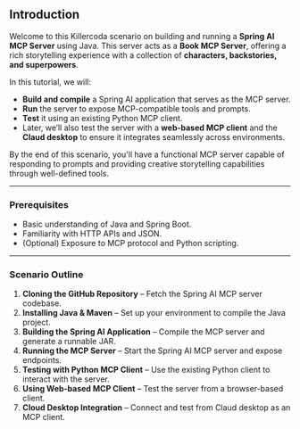## Introduction

Welcome to this Killercoda scenario on building and running a **Spring AI MCP Server** using Java. This server acts as a **Book MCP Server**, offering a rich storytelling experience with a collection of **characters, backstories, and superpowers**.

In this tutorial, we will:
- **Build and compile** a Spring AI application that serves as the MCP server.
- **Run** the server to expose MCP-compatible tools and prompts.
- **Test** it using an existing Python MCP client.
- Later, we’ll also test the server with a **web-based MCP client** and the **Claud desktop** to ensure it integrates seamlessly across environments.

By the end of this scenario, you'll have a functional MCP server capable of responding to prompts and providing creative storytelling capabilities through well-defined tools.

---

### Prerequisites

- Basic understanding of Java and Spring Boot.
- Familiarity with HTTP APIs and JSON.
- (Optional) Exposure to MCP protocol and Python scripting.

---

### Scenario Outline

1. **Cloning the GitHub Repository** – Fetch the Spring AI MCP server codebase.
2. **Installing Java & Maven** – Set up your environment to compile the Java project.
3. **Building the Spring AI Application** – Compile the MCP server and generate a runnable JAR.
4. **Running the MCP Server** – Start the Spring AI MCP server and expose endpoints.
5. **Testing with Python MCP Client** – Use the existing Python client to interact with the server.
6. **Using Web-based MCP Client** – Test the server from a browser-based client.
7. **Cloud Desktop Integration** – Connect and test from Claud desktop as an MCP client.
